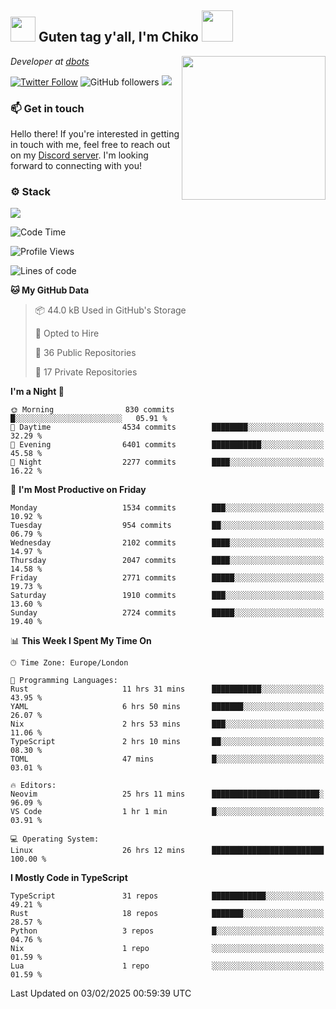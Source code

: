 <h2><img src="https://cdn.discordapp.com/emojis/1100181376730402906.gif?quality=lossless" width="40"> Guten tag y'all, I'm Chiko <img src="https://a.ppy.sh/15907233" width="50"></h2>
<a href="https://cataas.com"><img align='right' src="https://cataas.com/cat" width="230"></a>
<p><em>Developer at <a href="https://github.com/dbotsfun">dbots</a></em></p>

[![Twitter Follow](https://img.shields.io/twitter/follow/chikoxq?label=Follow)](https://twitter.com/intent/follow?screen_name=chikoxq)
![GitHub followers](https://img.shields.io/github/followers/chikof?label=Follow&style=social)
![](https://komarev.com/ghpvc/?username=chikof&color=blue)

### 📫 Get in touch
Hello there! If you're interested in getting in touch with me, feel free to reach out on my [Discord server](https://discord.gg/sejc7TnX6N). I'm looking forward to connecting with you!

### ⚙️ Stack
[![](https://skillicons.dev/icons?i=git,kubernetes,docker,js,ts,cloudflare,css,deno,express,graphql,html,mongodb,nestjs,py,react,apollo,bash,java,lua,nextjs,netlify,nodejs,ps,powershell,rust,neovim,tauri,sentry,postgres,tailwind,prisma,actix,workers)](https://skillicons.dev)

<!--START_SECTION:waka-->
![Code Time](http://img.shields.io/badge/Code%20Time-2%2C062%20hrs%2021%20mins-blue)

![Profile Views](http://img.shields.io/badge/Profile%20Views-0-blue)

![Lines of code](https://img.shields.io/badge/From%20Hello%20World%20I%27ve%20Written-8.5%20million%20lines%20of%20code-blue)

**🐱 My GitHub Data** 

> 📦 44.0 kB Used in GitHub's Storage 
 > 
> 💼 Opted to Hire
 > 
> 📜 36 Public Repositories 
 > 
> 🔑 17 Private Repositories 
 > 
**I'm a Night 🦉** 

```text
🌞 Morning                830 commits         █░░░░░░░░░░░░░░░░░░░░░░░░   05.91 % 
🌆 Daytime                4534 commits        ████████░░░░░░░░░░░░░░░░░   32.29 % 
🌃 Evening                6401 commits        ███████████░░░░░░░░░░░░░░   45.58 % 
🌙 Night                  2277 commits        ████░░░░░░░░░░░░░░░░░░░░░   16.22 % 
```
📅 **I'm Most Productive on Friday** 

```text
Monday                   1534 commits        ███░░░░░░░░░░░░░░░░░░░░░░   10.92 % 
Tuesday                  954 commits         ██░░░░░░░░░░░░░░░░░░░░░░░   06.79 % 
Wednesday                2102 commits        ████░░░░░░░░░░░░░░░░░░░░░   14.97 % 
Thursday                 2047 commits        ████░░░░░░░░░░░░░░░░░░░░░   14.58 % 
Friday                   2771 commits        █████░░░░░░░░░░░░░░░░░░░░   19.73 % 
Saturday                 1910 commits        ███░░░░░░░░░░░░░░░░░░░░░░   13.60 % 
Sunday                   2724 commits        █████░░░░░░░░░░░░░░░░░░░░   19.40 % 
```


📊 **This Week I Spent My Time On** 

```text
🕑︎ Time Zone: Europe/London

💬 Programming Languages: 
Rust                     11 hrs 31 mins      ███████████░░░░░░░░░░░░░░   43.95 % 
YAML                     6 hrs 50 mins       ███████░░░░░░░░░░░░░░░░░░   26.07 % 
Nix                      2 hrs 53 mins       ███░░░░░░░░░░░░░░░░░░░░░░   11.06 % 
TypeScript               2 hrs 10 mins       ██░░░░░░░░░░░░░░░░░░░░░░░   08.30 % 
TOML                     47 mins             █░░░░░░░░░░░░░░░░░░░░░░░░   03.01 % 

🔥 Editors: 
Neovim                   25 hrs 11 mins      ████████████████████████░   96.09 % 
VS Code                  1 hr 1 min          █░░░░░░░░░░░░░░░░░░░░░░░░   03.91 % 

💻 Operating System: 
Linux                    26 hrs 12 mins      █████████████████████████   100.00 % 
```

**I Mostly Code in TypeScript** 

```text
TypeScript               31 repos            ████████████░░░░░░░░░░░░░   49.21 % 
Rust                     18 repos            ███████░░░░░░░░░░░░░░░░░░   28.57 % 
Python                   3 repos             █░░░░░░░░░░░░░░░░░░░░░░░░   04.76 % 
Nix                      1 repo              ░░░░░░░░░░░░░░░░░░░░░░░░░   01.59 % 
Lua                      1 repo              ░░░░░░░░░░░░░░░░░░░░░░░░░   01.59 % 
```




 Last Updated on 03/02/2025 00:59:39 UTC
<!--END_SECTION:waka-->


<!--
<p align="center">
     <a href="https://discord.gg/HhybNhchcC"><img src="https://invidget.switchblade.xyz/sejc7TnX6N" align="center" ><a>
</p> 
-->
